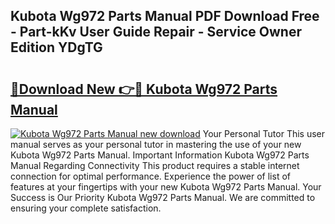 ## Kubota Wg972 Parts Manual PDF Download Free - Part-kKv User Guide Repair - Service Owner Edition YDgTG

# <h2><a href="http://bc23879.oget.top/?id=Kubota+Wg972+Parts+Manual">🔗Download New 👉🔴 Kubota Wg972 Parts Manual</a></h2>

[![Kubota Wg972 Parts Manual new download](https://i.imgur.com/5g1atiW.png)](http://bc23879.oget.top/?id=Kubota+Wg972+Parts+Manual)
Your Personal Tutor This user manual serves as your personal tutor in mastering the use of your new Kubota Wg972 Parts Manual. Important Information Kubota Wg972 Parts Manual Regarding Connectivity This product requires a stable internet connection for optimal performance. Experience the power of list of features at your fingertips with your new Kubota Wg972 Parts Manual. Your Success is Our Priority Kubota Wg972 Parts Manual. We are committed to ensuring your complete satisfaction.
